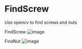 # FindScrew
Use opencv to find screws and nuts

FindScrew
![image](https://user-images.githubusercontent.com/8476048/111864181-7a9cd700-899a-11eb-9bec-68a45511a975.png)


FindNut
![image](https://user-images.githubusercontent.com/8476048/111644682-0697ed00-883b-11eb-88de-b983667f237e.png)


